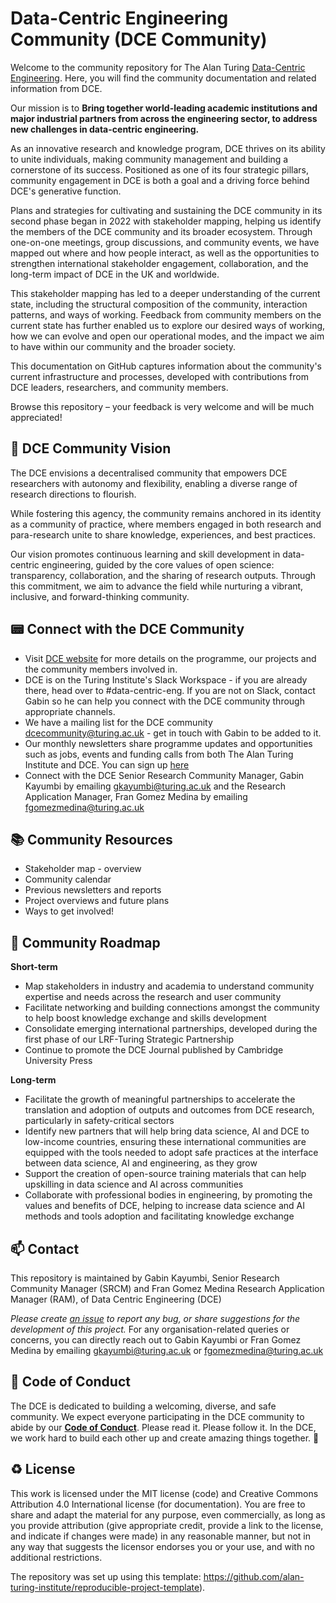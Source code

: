 # Data-Centric Engineering Community (DCE Community)

Welcome to the community repository for The Alan Turing [Data-Centric Engineering](https://www.turing.ac.uk/research/research-programmes/data-centric-engineering). Here, you will find the community documentation and related information from DCE.

Our mission is to __Bring together world-leading academic institutions and major industrial partners from across the engineering sector, to address new challenges in data-centric engineering.__ 

As an innovative research and knowledge program, DCE thrives on its ability to unite individuals, making community management and building a cornerstone of its success. Positioned as one of its four strategic pillars, community engagement in DCE is both a goal and a driving force behind DCE's generative function.

Plans and strategies for cultivating and sustaining the DCE community in its second phase began in 2022 with stakeholder mapping, helping us identify the members of the DCE community and its broader ecosystem. 
Through one-on-one meetings, group discussions, and community events, we have mapped out where and how people interact, as well as the opportunities to strengthen international stakeholder engagement, collaboration, and the long-term impact of DCE in the UK and worldwide.

This stakeholder mapping has led to a deeper understanding of the current state, including the structural composition of the community, interaction patterns, and ways of working.
Feedback from community members on the current state has further enabled us to explore our desired ways of working, how we can evolve and open our operational modes, and the impact we aim to have within our community and the broader society.

This documentation on GitHub captures information about the community's current infrastructure and processes, developed with contributions from DCE leaders, researchers, and community members.

Browse this repository – your feedback is very welcome and will be much appreciated!

🎯 DCE Community Vision
---

The DCE envisions a decentralised community that empowers DCE researchers with autonomy and flexibility, enabling a diverse range of research directions to flourish.

While fostering this agency, the community remains anchored in its identity as a community of practice, where members engaged in both research and para-research unite to share knowledge, experiences, and best practices.

Our vision promotes continuous learning and skill development in data-centric engineering, guided by the core values of open science: transparency, collaboration, and the sharing of research outputs. Through this commitment, we aim to advance the field while nurturing a vibrant, inclusive, and forward-thinking community.

📟 Connect with the DCE Community
---
- Visit [DCE website](https://www.turing.ac.uk/research/research-programmes/data-centric-engineering) for more details on the programme, our projects and the community members involved in.
- DCE is on the Turing Institute's Slack Workspace - if you are already there, head over to #data-centric-eng. If you are not on Slack, contact Gabin so he can help you connect with the DCE community through appropriate channels.
- We have a mailing list for the DCE community [dcecommunity@turing.ac.uk](mailto:dcecommunity@turing.ac.uk) - get in touch with Gabin to be added to it.
- Our monthly newsletters share programme updates and opportunities such as jobs, events and funding calls from both The Alan Turing Institute and DCE. You can sign up [here](https://www.turing.ac.uk/research/research-programmes/data-centric-engineering#introduction)
- Connect with the DCE Senior Research Community Manager, Gabin Kayumbi by emailing [gkayumbi@turing.ac.uk](mailto:gkayumbi@turing.ac.uk) and the Research Application Manager, Fran Gomez Medina by emailing [fgomezmedina@turing.ac.uk](mailto:fgomezmedina@turing.ac.uk)

📚 Community Resources
---

- Stakeholder map - overview
- Community calendar
- Previous newsletters and reports
- Project overviews and future plans
- Ways to get involved!

🌌 Community Roadmap
---

**Short-term**
- Map stakeholders in industry and academia to understand community expertise and needs across the research and user community 
- Facilitate networking and building connections amongst the community to help boost knowledge exchange and skills development
- Consolidate emerging international partnerships, developed during the first phase of our LRF-Turing Strategic Partnership
- Continue to promote the DCE Journal published by Cambridge University Press

**Long-term**
- Facilitate the growth of meaningful partnerships to accelerate the translation and adoption of outputs and outcomes from DCE research, particularly in safety-critical sectors
- Identify new partners that will help bring data science, AI and DCE to low-income countries, ensuring these international communities are equipped with the tools needed to adopt safe practices at the interface between data science, AI and engineering, as they grow 
- Support the creation of open-source training materials that can help upskilling in data science and AI across communities 
- Collaborate with professional bodies in engineering, by promoting the values and benefits of DCE, helping to increase data science and AI methods and tools adoption and facilitating knowledge exchange


📫 Contact
---

This repository is maintained by Gabin Kayumbi, Senior Research Community Manager (SRCM) and Fran Gomez Medina Research Application Manager (RAM), of Data Centric Engineering (DCE)

*Please create [an issue](../../issues) to report any bug, or share suggestions for the development of this project.*
For any organisation-related queries or concerns, you can directly reach out to Gabin Kayumbi or Fran Gomez Medina by emailing [gkayumbi@turing.ac.uk](mailto:gkayumbi@turing.ac.uk) or [fgomezmedina@turing.ac.uk](mailto:fgomezmedina@turing.ac.uk)

🤗 Code of Conduct
---

The DCE is dedicated to building a welcoming, diverse, and safe community. We expect everyone participating in the DCE community to abide by our [**Code of Conduct**](CODE_OF_CONDUCT.md). Please read it. Please follow it. In the DCE, we work hard to build each other up and create amazing things together. 💪

♻️ License
---

This work is licensed under the MIT license (code) and Creative Commons Attribution 4.0 International license (for documentation).
You are free to share and adapt the material for any purpose, even commercially,
as long as you provide attribution (give appropriate credit, provide a link to the license,
and indicate if changes were made) in any reasonable manner, but not in any way that suggests the
licensor endorses you or your use, and with no additional restrictions.

The repository was set up using this template: https://github.com/alan-turing-institute/reproducible-project-template).

